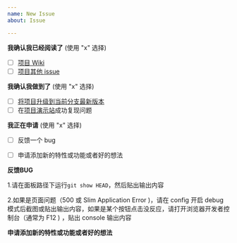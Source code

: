 ```yaml
---
name: New Issue
about: Issue

---
```


<!--

如果你不填充下面的内容，我们可能会直接关闭你的 issue。

请在标题简单描述内容

如果你没有仔细阅读  Wiki ，或者无关问题，我们可能会直接关闭你的 issue。

注意：Wiki 可能随时都会更新。在提交一个 issue 前，请重新查看相关内容。
-->



**我确认我已经阅读了** (使用 "x" 选择)

- [ ] [项目 Wiki ](https://github.com/NimaQu/ss-panel-v3-mod_Uim/wiki)
- [ ] [项目其他 issue](https://github.com/NimaQu/ss-panel-v3-mod_Uim/issues?utf8=%E2%9C%93&q=is%3Aissue)

**我确认我做到了** (使用 "x" 选择)

- [ ] [将项目升级到当前分支最新版本](https://github.com/NimaQu/ss-panel-v3-mod_Uim/wiki/%E5%8D%87%E7%B4%9A%E7%89%88%E6%9C%AC)
- [ ] 在[项目演示站](https://demo.nimaqu.com)成功复现问题

**我正在申请**  (使用 "x" 选择)

- [ ] 反馈一个 bug
- [ ] 申请添加新的特性或功能或者好的想法



<!-- ----------- -->

**反馈BUG**

1.请在面板路径下运行`git show HEAD`，然后贴出输出内容

2.如果是页面问题（500 或 Slim Application Error )，请在 config 开启 debug 模式后截图或贴出输出内容，如果是某个按钮点击没反应，请打开浏览器开发者控制台（通常为 F12 ) ，贴出 console 输出内容

<!-- ----------- -->

**申请添加新的特性或功能或者好的想法**
